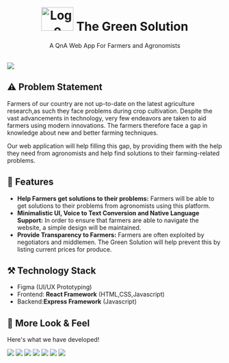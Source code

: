 <h1 align="center"  style="vertical-align: middle;" >
  <img src="https://i.ibb.co.com/D5Wr9MQ/The-Green-Solution.png" alt="Logo" height="55" width="75">
The Green Solution
</h1>

<p align="center">A QnA Web App For Farmers and Agronomists </p>

<br>


<img src="https://i.ibb.co.com/ZgJqK2m/Screenshot-2024-10-14-020113.png">

## ⚠️ Problem Statement
Farmers of our country are not up-to-date on the latest agriculture research,as such they face problems during crop cultivation. Despite the vast advancements in technology, very few endeavors are taken to aid farmers using modern innovations. The farmers therefore face a gap in knowledge about new and better farming techniques.

Our web application will help filling this gap, by providing them with the help they need from agronomists and help find solutions to their farming-related problems.

## 📱 Features
- **Help Farmers get solutions to their problems:** Farmers will be able to get solutions to their problems  from agronomists using this platform.
- **Minimalistic UI, Voice to Text Conversion and Native Language Support:** In order to ensure that farmers are able to navigate the website, a simple design will be maintained.
- **Provide Transparency to Farmers:** Farmers are often exploited by negotiators and middlemen. The Green Solution will help prevent this by listing current prices for produce.

## ⚒️ Technology Stack

- Figma (UI/UX Prototyping)
- Frontend: **React Framework** (HTML,CSS,Javascript)
- Backend:**Express Framework** (Javascript)


## 👀 More Look & Feel

Here's what we have developed!

<img src="https://i.ibb.co.com/WDwXcWG/Screenshot-2024-10-14-024713.png">
<img src="https://i.ibb.co.com/r7v61hZ/Screenshot-2024-10-14-025719.png">
<img src="https://i.ibb.co.com/mtr26jF/Screenshot-2024-10-14-030049.png">
<img src="https://i.ibb.co.com/bX5ftwp/Screenshot-2024-10-14-025527.png">
<img src="https://i.ibb.co.com/XZyyKdh/Screenshot-2024-10-14-025744.png">
<img src="https://i.ibb.co.com/jWcVY0p/Screenshot-2024-10-14-025814.png">
<img src="https://i.ibb.co.com/By2t5yX/Screenshot-2024-10-14-031608.png">
